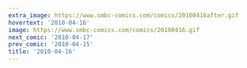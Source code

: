 ```yaml
---
extra_image: https://www.smbc-comics.com/comics/20100416after.gif
hovertext: '2010-04-16'
image: https://www.smbc-comics.com/comics/20100416.gif
next_comic: '2010-04-17'
prev_comic: '2010-04-15'
title: '2010-04-16'
---
```


